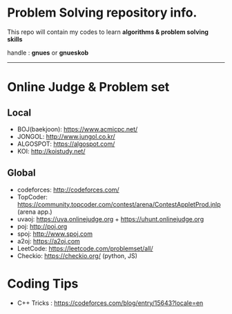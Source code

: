 # Problem Solving repository info.
 This repo will contain my codes to learn **algorithms & problem solving skills**

 handle : **gnues** or **gnueskob**
***

# Online Judge & Problem set
## Local
 * BOJ(baekjoon): https://www.acmicpc.net/
 * JONGOL: http://www.jungol.co.kr/
 * ALGOSPOT: https://algospot.com/
 * KOI: http://koistudy.net/

## Global
 * codeforces: http://codeforces.com/
 * TopCoder: https://community.topcoder.com/contest/arena/ContestAppletProd.jnlp (arena app.)
 * uvaoj: https://uva.onlinejudge.org + https://uhunt.onlinejudge.org
 * poj: http://poj.org
 * spoj: http://www.spoj.com
 * a2oj: https://a2oj.com
 * LeetCode: https://leetcode.com/problemset/all/
 * Checkio: https://checkio.org/ (python, JS)

# Coding Tips
 * C++ Tricks : https://codeforces.com/blog/entry/15643?locale=en